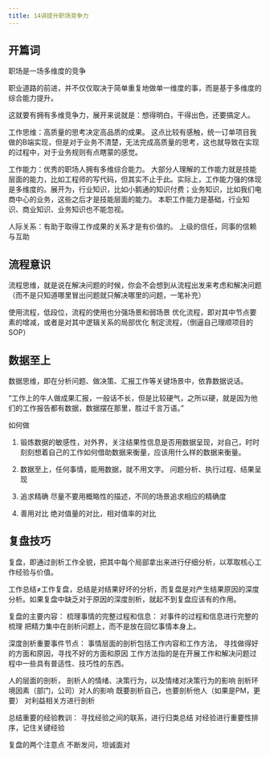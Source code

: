 ```yaml
---
title: 14讲提升职场竞争力 
---
```




## 开篇词 
职场是一场多维度的竞争

职业道路的前进，并不仅仅取决于简单重复地做单一维度的事，而是基于多维度的综合能力提升。

这就要有拥有多维竞争力，展开来说就是：想得明白，干得出色，还要搞定人。

工作思维：高质量的思考决定高品质的成果。
这点比较有感触，统一订单项目我做的B端实现，但是对于业务不清楚，无法完成高质量的思考，这也就导致在实现的过程中，对于业务规则有点瞎蒙的感觉。

工作能力：优秀的职场人拥有多维综合能力。
大部分人理解的工作能力就是技能层面的能力，比如工程师的写代码，但其实不止于此。实际上，工作能力强的体现是多维度的。展开为，行业知识，比如小鹅通的知识付费；业务知识，比如我们电商中心的业务，这些之后才是技能层面的能力。
本职工作能力是基础，行业知识、商业知识、业务知识也不能忽视。

人际关系：有助于取得工作成果的关系才是有价值的。
上级的信任，同事的信赖与互助


## 流程意识

流程思维，就是说在解决问题的时候，你会不会想到从流程出发来考虑和解决问题（而不是只知道哪里冒出问题就只解决哪里的问题，一笔补充）

使用流程，低段位，流程的使用也分强场景和弱场景
优化流程，即对其中节点要素的增减，或者是对其中逻辑关系的局部优化
制定流程，（倒逼自己理顺项目的SOP）


## 数据至上

数据思维，即在分析问题、做决策、汇报工作等关键场景中，依靠数据说话。

“工作上的牛人做成果汇报，一般话不长，但是比较硬气，之所以硬，就是因为他们的工作报告都有数据，数据摆在那里，胜过千言万语。”

如何做
1. 锻炼数据的敏感性，对外界，关注结果性信息是否用数据呈现，对自己，时时刻刻想着自己的工作如何借助数据来衡量，应该用什么样的数据来衡量。

2. 数据至上，任何事情，能用数据，就不用文字。
    问题分析、执行过程、结果呈现

3. 追求精确
    尽量不要用概略性的描述，不同的场景追求相应的精确度

4. 善用对比
    绝对值量的对比，相对值率的对比
    
    
## 复盘技巧

复盘，即通过剖析工作全貌，把其中每个局部拿出来进行仔细分析，以萃取核心工作经验与价值。

工作总结≠工作复盘，总结是对结果好坏的分析，而复盘是对产生结果原因的深度分析。如果复盘中缺乏对于原因的深度剖析，就起不到复盘应该有的作用。

复盘的主要内容：
梳理事情的完整过程和信息：
对事件的过程和信息进行完整的梳理
把精力集中在剖析问题上，而不是放在回忆事情本身上。

深度剖析重要事件节点：
事情层面的剖析包括工作内容和工作方法，
寻找做得好的方面和原因，寻找不好的方面和原因
工作方法指的是在开展工作和解决问题过程中一些具有普适性、技巧性的东西。

人的层面的剖析，
剖析人的情绪、决策行为，以及情绪对决策行为的影响
剖析环境因素（部门，公司）对人的影响
既要剖析自己，也要剖析他人（如果是PM，更要）
对利益相关方进行剖析


总结重要的经验教训：
寻找经验之间的联系，进行归类总结
对经验进行重要性排序，记住关键经验

复盘的两个注意点
不断发问，坦诚面对